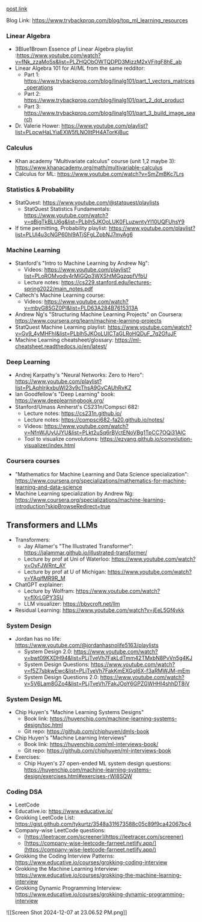 [post link](https://www.reddit.com/r/learnmachinelearning/comments/1e1amzf/list_of_free_educational_ml_resources_i_used_to/)

Blog Link: https://www.trybackprop.com/blog/top_ml_learning_resources

### Linear Algebra
- 3Blue1Brown Essence pf Linear Algebra playlist :https://www.youtube.com/watch?v=fNk_zzaMoSs&list=PLZHQObOWTQDPD3MizzM2xVFitgF8hE_ab
- Linear Algebra 101 for AI/ML from the same redditor: 
	- Part 1: https://www.trybackprop.com/blog/linalg101/part_1_vectors_matrices_operations
	- Part 2: https://www.trybackprop.com/blog/linalg101/part_2_dot_product
	- Part 3: https://www.trybackprop.com/blog/linalg101/part_3_build_image_search
- Dr. Valerie Hower: https://www.youtube.com/playlist?list=PLpcwHaLYiaEXW5fLNOlItPH4ATorKjBuc

### Calculus
- Khan academy "Multivariate calculus" course (unit 1,2 maybe 3): https://www.khanacademy.org/math/multivariable-calculus
- Calculus for ML: https://www.youtube.com/watch?v=SmZmBKc7Lrs

### Statistics & Probability
- StatQuest: https://www.youtube.com/@statquest/playlists
	- StatQuest Statistics Fundamentals: https://www.youtube.com/watch?v=qBigTkBLU6g&list=PLblh5JKOoLUK0FLuzwntyYI10UQFUhsY9
- If time permitting, Probability playlist: https://www.youtube.com/playlist?list=PLUl4u3cNGP60hI9ATjSFgLZpbNJ7myAg6

### Machine Learning
- Stanford's "Intro to Machine Learning by Andrew Ng":
	- Videos: https://www.youtube.com/playlist?list=PLoROMvodv4rMiGQp3WXShtMGgzqpfVfbU
	- Lecture notes: https://cs229.stanford.edu/lectures-spring2022/main_notes.pdf
- Caltech's Machine Learning course:
	- Videos: https://www.youtube.com/watch?v=mbyG85GZ0PI&list=PLD63A284B7615313A
- Andrew Ng's "Structuring Machine Learning Projects" on Coursera: https://www.coursera.org/learn/machine-learning-projects
- StatQuest Machine Learning playlist: https://www.youtube.com/watch?v=Gv9_4yMHFhI&list=PLblh5JKOoLUICTaGLRoHQDuF_7q2GfuJF
- Machine Learning cheatsheet/glossary: https://ml-cheatsheet.readthedocs.io/en/latest/

### Deep Learning
- Andrej Karpathy's "Neural Networks: Zero to Hero": https://www.youtube.com/playlist?list=PLAqhIrjkxbuWI23v9cThsA9GvCAUhRvKZ
- Ian Goodfellow's "Deep Learning" book: https://www.deeplearningbook.org/
- Stanford/Umass Amherst's CS231n/Compsci 682:
	- Lecture notes: https://cs231n.github.io/
	- Lecture notes: https://compsci682-fa20.github.io/notes/
	- Videos: https://www.youtube.com/watch?v=NfnWJUyUJYU&list=PLkt2uSq6rBVctENoVBg1TpCC7OQi31AlC
	- Tool to visualize convolutions: https://ezyang.github.io/convolution-visualizer/index.html

### Coursera courses
- "Mathematics for Machine Learning and Data Science specialization": https://www.coursera.org/specializations/mathematics-for-machine-learning-and-data-science
- Machine Learning specialization by Andrew Ng: https://www.coursera.org/specializations/machine-learning-introduction?skipBrowseRedirect=true

## Transformers and LLMs
- Transformers: 
	- Jay Allamer's "The Illustrated Transformer": https://jalammar.github.io/illustrated-transformer/
	- Lecture by prof at Uni of Waterloo: https://www.youtube.com/watch?v=OyFJWRnt_AY
	- Lecture by prof at U of Michigan: https://www.youtube.com/watch?v=YAgjfMR9R_M
- ChatGPT explainer:
	- Lecture by Wolfram: https://www.youtube.com/watch?v=flXrLGPY3SU
	- LLM visualizer: https://bbycroft.net/llm
- Residual Learning: https://www.youtube.com/watch?v=jEeL5Gf4vkk

### System Design
- Jordan has no life: https://www.youtube.com/@jordanhasnolife5163/playlists
	- System Design 2.0: https://www.youtube.com/watch?v=bwt09KXDH94&list=PLjTveVh7FakLdTmm42TMxbN8PvVn5g4KJ
	- System Design Questions: https://www.youtube.com/watch?v=f5Z7sbkwEwc&list=PLjTveVh7FakKmEXGgI6X-f3aRMWJM-mEm
	- System Design Questions 2.0: https://www.youtube.com/watch?v=5V6Lam8GZo4&list=PLjTveVh7FakJOoY6GPZGWHHl4shhDT8iV

### System Design ML
- Chip Huyen's "Machine Learning Systems Designs"
	- Book link: https://huyenchip.com/machine-learning-systems-design/toc.html
	- Git repo: https://github.com/chiphuyen/dmls-book
- Chip Huyen's "Machine Learning Interviews" 
	- Book link: https://huyenchip.com/ml-interviews-book/
	- Git repo: https://github.com/chiphuyen/ml-interviews-book
- Exercises:
	- Chip Huyen's 27 open-ended ML system design questions: https://huyenchip.com/machine-learning-systems-design/exercises.html#exercises-rWl8SQW

### Coding DSA
- LeetCode
- Educative.io: https://www.educative.io/
- Grokking LeetCode List: https://gist.github.com/tykurtz/3548a31f673588c05c89f9ca42067bc4
- Company-wise LeetCode questions:
	- [https://leetracer.com/screener](https://leetracer.com/screener)
	- [https://company-wise-leetcode-farneet.netlify.app/](https://company-wise-leetcode-farneet.netlify.app/)
- Grokking the Coding Interview Patterns: https://www.educative.io/courses/grokking-coding-interview
- Grokking the Machine Learning Interview: https://www.educative.io/courses/grokking-the-machine-learning-interview
- Grokking Dynamic Programming Interview: https://www.educative.io/courses/grokking-dynamic-programming-interview

![[Screen Shot 2024-12-07 at 23.06.52 PM.png]]
